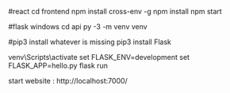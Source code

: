 #react
cd frontend
npm install cross-env -g
npm install 
npm start


#flask windows
cd api
py -3 -m venv venv

#pip3 install whatever is missing
pip3 install Flask

venv\Scripts\activate
set FLASK_ENV=development
set FLASK_APP=hello.py
flask run

start website : http://localhost:7000/